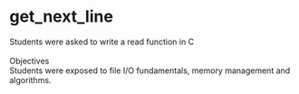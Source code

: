 # get_next_line
Students were asked to write a read function in C <br />
<br />
Objectives <br />
Students were exposed to file I/O fundamentals, memory management and algorithms.
